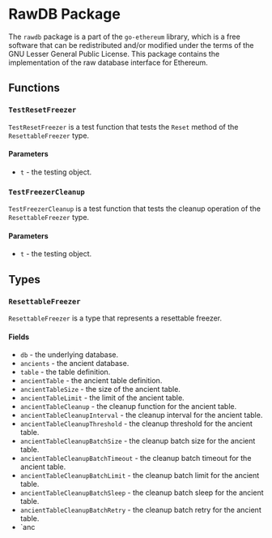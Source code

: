 # RawDB Package

The `rawdb` package is a part of the `go-ethereum` library, which is a free software that can be redistributed and/or modified under the terms of the GNU Lesser General Public License. This package contains the implementation of the raw database interface for Ethereum.

## Functions

### `TestResetFreezer`

`TestResetFreezer` is a test function that tests the `Reset` method of the `ResettableFreezer` type.

#### Parameters

- `t` - the testing object.

### `TestFreezerCleanup`

`TestFreezerCleanup` is a test function that tests the cleanup operation of the `ResettableFreezer` type.

#### Parameters

- `t` - the testing object.

## Types

### `ResettableFreezer`

`ResettableFreezer` is a type that represents a resettable freezer.

#### Fields

- `db` - the underlying database.
- `ancients` - the ancient database.
- `table` - the table definition.
- `ancientTable` - the ancient table definition.
- `ancientTableSize` - the size of the ancient table.
- `ancientTableLimit` - the limit of the ancient table.
- `ancientTableCleanup` - the cleanup function for the ancient table.
- `ancientTableCleanupInterval` - the cleanup interval for the ancient table.
- `ancientTableCleanupThreshold` - the cleanup threshold for the ancient table.
- `ancientTableCleanupBatchSize` - the cleanup batch size for the ancient table.
- `ancientTableCleanupBatchTimeout` - the cleanup batch timeout for the ancient table.
- `ancientTableCleanupBatchLimit` - the cleanup batch limit for the ancient table.
- `ancientTableCleanupBatchSleep` - the cleanup batch sleep for the ancient table.
- `ancientTableCleanupBatchRetry` - the cleanup batch retry for the ancient table.
- `anc